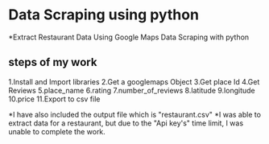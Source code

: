 # Data Scraping using python
*Extract Restaurant Data Using Google Maps Data Scraping with python
## steps of my work
1.Install and Import libraries
2.Get a googlemaps Object
3.Get place Id
4.Get Reviews
5.place_name
6.rating
7.number_of_reviews
8.latitude
9.longitude
10.price
11.Export to csv file

*I have also included the output file which is "restaurant.csv"
*I was able to extract data for a restaurant, but due to the "Api key's"  time limit, I was unable to complete the work.
